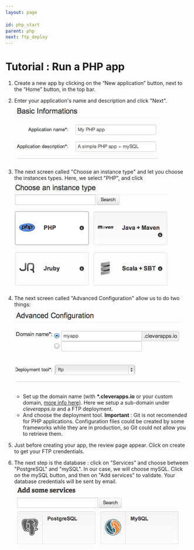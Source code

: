 ```yaml
---
layout: page

id: php_start
parent: php
next: ftp_deploy
---
```


# Tutorial : Run a PHP app

1. Create a new app by clicking on the “New application” button, next to the “Home” button, in the top bar. 
2. Enter your application's name and description and click "Next".<img class="thumbnail img_doc" src="/img/appphpname.png">
3. The next screen called "Choose an instance type" and let you choose the instances types. Here, we select "PHP", and click  <img class="thumbnail img_doc" src="/img/php.png">
4. The next screen called "Advanced Configuration" allow us to do two things:<img class="thumbnail img_doc" src="/img/advancedconfphp.png">
	* Set up the domain name (with **\*.cleverapps.io** or your custom domain, <a href="/console/add-database.html">more info here</a>). Here we setup a sub-domain under *cleverapps.io* and a FTP deployment.
	* And choose the deployment tool. **Important** : Git is not recomended for PHP applications. Configuration files could be created by some frameworks while they are in production, so Git could not allow you to retrieve them.

5. Just before creating your app, the review page appear. Click on create to get your FTP crendentials.
6. The next step is the database : click on "Services" and choose between "PostgreSQL" and "mySQL". In our case, we will choose mySQL. Click on the mySQL button, and then on "Add services" to validate. Your database credentials will be sent by email. <img class="thumbnail img_doc" src="/img/mysql.png">

